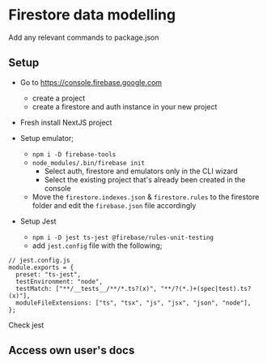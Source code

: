 # Firestore data modelling

Add any relevant commands to package.json

## Setup

- Go to https://console.firebase.google.com

  - create a project
  - create a firestore and auth instance in your new project

- Fresh install NextJS project

- Setup emulator;

  - `npm i -D firebase-tools`
  - `node_modules/.bin/firebase init`
    - Select auth, firestore and emulators only in the CLI wizard
    - Select the existing project that's already been created in the console
  - Move the `firestore.indexes.json` & `firestore.rules` to the firestore folder and edit the `firebase.json` file accordingly

- Setup Jest
  - `npm i -D jest ts-jest @firebase/rules-unit-testing`
  - add `jest.config` file with the following;

```
// jest.config.js
module.exports = {
  preset: "ts-jest",
  testEnvironment: "node",
  testMatch: ["**/__tests__/**/*.ts?(x)", "**/?(*.)+(spec|test).ts?(x)"],
  moduleFileExtensions: ["ts", "tsx", "js", "jsx", "json", "node"],
};
```

Check jest

## Access own user's docs
